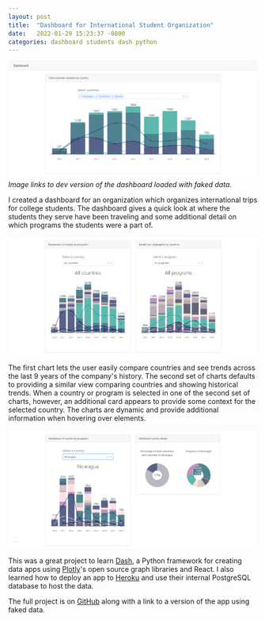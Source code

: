 ```yaml
---
layout: post
title:  "Dashboard for International Student Organization"
date:   2022-01-29 15:23:37 -0800
categories: dashboard students dash python
---
```


<link rel="stylesheet" href="/assets/css/posts.css">

[![Totals of students by year and which country they traveled to.](/assets/images/2022-01-29-international-students-dashboard/numbers-by-country.png)](https://isl-dev.herokuapp.com/)
*Image links to dev version of the dashboard loaded with faked data.*

I created a dashboard for an organization which organizes international trips for college students. The dashboard gives a quick look at where the students they serve have been traveling and some additional detail on which programs the students were a part of.

![Breakdown of countries by program and programs by country.](/assets/images/2022-01-29-international-students-dashboard/breakdowns.png)

The first chart lets the user easily compare countries and see trends across the last 9 years of the company's history. The second set of charts defaults to providing a similar view comparing countries and showing historical trends. When a country or program is selected in one of the second set of charts, however, an additional card appears to provide some context for the selected country. The charts are dynamic and provide additional information when hovering over elements.

![Program details for Nicaragua.](/assets/images/2022-01-29-international-students-dashboard/programs-in-nicaragua.png)

This was a great project to learn [Dash](https://dash.plotly.com/), a Python framework for creating data apps using [Plotly](https://plotly.com/graphing-libraries/)'s open source graph libraries and React. I also learned how to deploy an app to [Heroku](https://www.heroku.com/) and use their internal PostgreSQL database to host the data.

The full project is on [GitHub](https://github.com/grawchow/dash-dashboard) along with a link to a version of the app using faked data.

